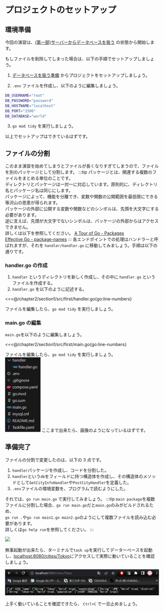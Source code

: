 # プロジェクトのセットアップ

## 環境準備

今回の演習は、[(第一部)サーバーからデータベースを扱う](../../chapter1/section4/4_server_and_db) の状態から開始します。

もしファイルを削除してしまった場合は、以下の手順でセットアップしましょう。

1. [データベースを扱う準備](../../chapter1/section4/0_prepare) からプロジェクトをセットアップしましょう。

2. `.env` ファイルを作成し、以下のように編集しましょう。

```sh
DB_USERNAME="root"
DB_PASSWORD="password"
DB_HOSTNAME="localhost"
DB_PORT="3306"
DB_DATABASE="world"
```

3. `go mod tidy` を実行しましょう。

以上でセットアップはできているはずです。

## ファイルの分割

このまま演習を始めてしまうとファイルが長くなりすぎてしまうので、ファイルを別のパッケージとして分割します。
:::tip
パッケージとは、関連する複数のファイルをまとめる単位のことです。  
ディレクトリとパッケージは一対一に対応しています。原則的に、ディレクトリ名とパッケージ名は同じにします。    
パッケージによって、機能を分離でき、変数や関数の公開範囲を最低限にできる等沢山の恩恵が得られます。  
パッケージの外部に公開する変数や関数などのシンボルは、先頭を大文字にする必要があります。  
逆に言えば、先頭が大文字でないシンボルは、パッケージの外部からはアクセスできません。  
詳しくは以下を参照してください。
[A Tour of Go - Packages](https://go.dev/tour/basics/1)  
[Effective Go - package-names](https://golang.org/doc/effective_go#package-names)
:::
各エンドポイントでの処理はハンドラーと呼ばれますが、それを `handler/handler.go` に移動してみましょう。手順は以下の通りです。

### handler.go の作成

1. `handler` というディレクトリを新しく作成し、その中に `handler.go` というファイルを作成する。
2. `handler.go` を以下のように記述する。

<<<@/chapter2/section1/src/first/handler.go{go:line-numbers}

ファイルを編集したら、`go mod tidy` を実行しましょう。

### main.go の編集

`main.go`を以下のように編集しましょう。

<<<@/chapter2/section1/src/first/main.go{go:line-numbers}

ファイルを編集したら、`go mod tidy` を実行しましょう。  
![](images/0/file-tree.png)
ここまで出来たら、画像のようになっているはずです。

## 準備完了

ファイルの分割で変更したのは、以下の 3 点です。

1. `handler`パッケージを作成し、コードを分割した。
2. `handler`という`db`をフィールドに持つ構造体を作成し、その構造体のメソッドとして`GetCityInfoHandler`や`PostCityHandler`を定義した。
3. `.env`ファイルの環境変数を、プログラムで読むようにした。

それでは、`go run main.go` で実行してみましょう。
:::tip
`main package`を複数ファイルに分割した場合、`go run main.go`だと`main.go`のみがビルドされるため、  
`go run .`や`go run main1.go main2.go`のようにして複数ファイルを読み込む必要があります。  
詳しくは`go help run`を参照してください。
:::

![](images/0/echo.png)

無事起動が出来たら、ターミナルで`task up`を実行してデーターベースを起動し、<a href="http://localhost:8080/cities/Tokyo">localhost:8080/cities/Tokyo</a>にアクセスして実際に動いていることを確認しましょう。

![](images/0/Tokyo.png)

上手く動いていることを確認できたら、 `Ctrl+C` で一旦止めましょう。
